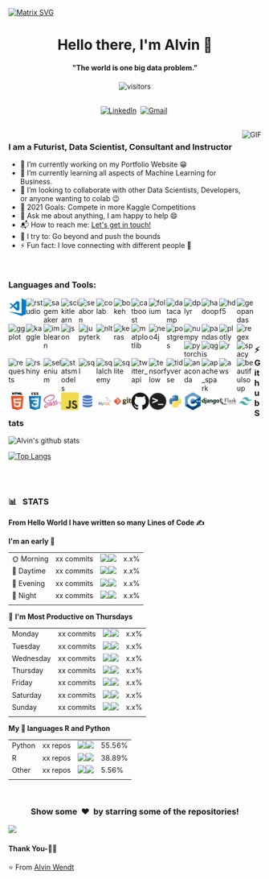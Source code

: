 
  [![Matrix SVG](https://www.intersystemsuki.com/wp-content/uploads/2020/06/finance.gif)](https://www.youtube.com/watch?v=SDkAGkd4NLc) 
<p>
  <h1 align="center"><b>Hello there, I'm Alvin 👋</b></h1>
</p>

<p>
  <h4 align="center"><b>"The world is one big data problem."</b></h4>
</p>
<p align="center">
    <img align="center" alt="visitors" src="https://gpvc.arturio.dev/alvinwendt" />
   


  
   
  </p>

</p>

<p align="center">
<br>
<a href="https://www.linkedin.com/in/alvinwendt"><img src="https://img.shields.io/badge/linkedin-%230077B5.svg?&style=for-the-badge&logo=linkedin&logoColor=white" alt="LinkedIn" /></a>&nbsp;
<a href="mailto:alvinwendt@gmail.com?subject=Hi%20Alvin"><img src="https://img.shields.io/badge/gmail-%23D14836.svg?&style=for-the-badge&logo=gmail&logoColor=white" alt="Gmail"/></a>&nbsp;
<!--<a href="https://kkvanonymous.github.io/"><img alt="Website" src="https://img.shields.io/website?style=for-the-badge&up_message=portfolio&url=https%3A%2F%2Fkkvanonymous.github.io%2F"></a>-->
</p>

<br>

<img align="right" height="270px" alt="GIF" src="https://www.analyticsindiamag.com/wp-content/uploads/2018/12/developer-dribbble.gif" />

### I am a Futurist, Data Scientist, Consultant and Instructor
- 🔭 I’m currently working on my Portfolio Website :grin:
- 🌱 I’m currently learning all aspects of Machine Learning for Business.
- 👯 I’m looking to collaborate with other Data Scientists, Developers, or anyone wanting to colab :wink:
- 🥅 2021 Goals: Compete in more Kaggle Competitions
- 💬 Ask me about anything, I am happy to help :smile:
- 📬 How to reach me: [Let's get in touch!][linkedin]
- 🧗 I try to: Go beyond and push the bounds
- ⚡ Fun fact: I love connecting with different people :raised_hands:

<br>

### Languages and Tools: 

<img align="left" alt="Visual Studio Code" width="35px" src="https://raw.githubusercontent.com/github/explore/80688e429a7d4ef2fca1e82350fe8e3517d3494d/topics/visual-studio-code/visual-studio-code.png" />
<img align="left" alt="rstudio" width="35px" src="https://user-images.githubusercontent.com/70002987/122630240-fdabf700-d087-11eb-973b-57bd0dcde466.png"/>
<img align="left" alt="sagemaker" width="35px" src="https://user-images.githubusercontent.com/70002987/122630241-fe448d80-d087-11eb-910e-78f539231249.png"/>
<img align="left" alt="scikitlearn" width="35px" src="https://user-images.githubusercontent.com/70002987/122630242-fe448d80-d087-11eb-903c-9343266d236e.png" />
<img align="left" alt="seaborn" width="35px" src="https://user-images.githubusercontent.com/70002987/122630243-fe448d80-d087-11eb-8db5-e8321ed2c55a.png"/>
<img align="left" alt="colab" width="35px" src="https://user-images.githubusercontent.com/70002987/122630260-1ddbb600-d088-11eb-98e6-8a9dca6be7a5.png"/>
<img align="left" alt="bokeh" width="35px" src="https://user-images.githubusercontent.com/70002987/122630261-1ddbb600-d088-11eb-9cec-d00bc3eaa51b.png"/>
<img align="left" alt="catboost" width="35px" src="https://user-images.githubusercontent.com/70002987/122630262-1e744c80-d088-11eb-8abc-95a9bd871247.png"/>
<img align="left" alt="folium" width="35px" src="https://user-images.githubusercontent.com/70002987/122630264-23390080-d088-11eb-9220-eef2371d87ce.jpg"/>
<img align="left" alt="datacamp" width="35px" src="https://user-images.githubusercontent.com/70002987/122630265-23d19700-d088-11eb-9e50-1bf9a4e9630a.png"/>
<img align="left" alt="dplyr" width="35px" src="https://user-images.githubusercontent.com/70002987/122630267-23d19700-d088-11eb-9930-854c3d3c643e.png"/>
<img align="left" alt="hadoop" width="35px" src="https://user-images.githubusercontent.com/70002987/122630273-29c77800-d088-11eb-940d-191cd911783c.png"/>
<img align="left" alt="hdf5" width="35px" src="https://user-images.githubusercontent.com/70002987/122630275-2a600e80-d088-11eb-94a6-7d6c54909ba0.png"/>
<img align="left" alt="geopandas" width="35px" src="https://user-images.githubusercontent.com/70002987/122630276-2a600e80-d088-11eb-9833-7fc8094d6036.png"/>
<img align="left" alt="ggplot" width="35px" src="https://user-images.githubusercontent.com/70002987/122630278-2af8a500-d088-11eb-84b2-de2d996a4307.png"/>
<img align="left" alt="kaggle" width="35px" src="https://user-images.githubusercontent.com/70002987/122630284-2fbd5900-d088-11eb-889c-a687d017c660.png"/>
<img align="left" alt="imblearn" width="35px" src="https://user-images.githubusercontent.com/70002987/122630285-3055ef80-d088-11eb-971d-844d5d460dc0.png"/>
<img align="left" alt="json" width="35px" src="https://user-images.githubusercontent.com/70002987/122630286-3055ef80-d088-11eb-826e-735f56f51e34.png"/>
<img align="left" alt="jupyter" width="35px" src="https://user-images.githubusercontent.com/70002987/122630287-3055ef80-d088-11eb-85bc-cafdf9d5bf99.png"/>
<img align="left" alt="nltk" width="35px" src="https://user-images.githubusercontent.com/70002987/122630292-3350e000-d088-11eb-8b40-41375332b449.png"/>
<img align="left" alt="keras" width="35px" src="https://user-images.githubusercontent.com/70002987/122630293-3350e000-d088-11eb-8676-67301f848bf7.png"/>
<img align="left" alt="matplotlib" width="35px" src="https://user-images.githubusercontent.com/70002987/122630294-33e97680-d088-11eb-8cc2-d4399e9bf3cf.png"/>
<img align="left" alt="neo4j" width="35px" src="https://user-images.githubusercontent.com/70002987/122630295-33e97680-d088-11eb-89d7-35dd0470cc0c.png"/>
<img align="left" alt="postgres" width="35px" src="https://user-images.githubusercontent.com/70002987/122630298-38159400-d088-11eb-8fbb-6a4307c1d3cd.png"/>
<img align="left" alt="numpy" width="35px" src="https://user-images.githubusercontent.com/70002987/122630299-38ae2a80-d088-11eb-83a1-e3b323a68941.png"/>
<img align="left" alt="pandas" width="35px" src="https://user-images.githubusercontent.com/70002987/122630300-38ae2a80-d088-11eb-9777-2ace54472f2c.png"/>
<img align="left" alt="plotly" width="35px" src="https://user-images.githubusercontent.com/70002987/122630301-38ae2a80-d088-11eb-901c-38a2a2626701.png"/>
<img align="left" alt="regex" width="35px" src="https://user-images.githubusercontent.com/70002987/122630302-3ba91b00-d088-11eb-9d6a-7ce102cee071.png"/>
<img align="left" alt="pytorch" width="35px" src="https://user-images.githubusercontent.com/70002987/122630303-3c41b180-d088-11eb-976e-f62691424057.png"/>
<img align="left" alt="qgis" width="35px" src="https://user-images.githubusercontent.com/70002987/122630304-3c41b180-d088-11eb-91ba-d5ebd8a9a7ea.png"/>
<img align="left" alt="r" width="35px" src="https://user-images.githubusercontent.com/70002987/122630305-3c41b180-d088-11eb-9bcb-670a4298cad3.png"/>
<img align="left" alt="spacy" width="35px" src="https://user-images.githubusercontent.com/70002987/122630309-42379280-d088-11eb-80ca-332637d03ed5.png"/>
<img align="left" alt="requests" width="35px" src="https://user-images.githubusercontent.com/70002987/122630310-42379280-d088-11eb-9754-44eb480fc2da.png"/>
<img align="left" alt="rshiny" width="35px" src="https://user-images.githubusercontent.com/70002987/122630311-42d02900-d088-11eb-9997-1ffed63e56f7.png"/>
<img align="left" alt="selenium" width="35px" src="https://user-images.githubusercontent.com/70002987/122630312-42d02900-d088-11eb-82f9-cdcf892b6d07.png"/>
<img align="left" alt="statsmodels" width="35px" src="https://user-images.githubusercontent.com/70002987/122630316-46fc4680-d088-11eb-8ea8-75c5648fde24.png"/>
<img align="left" alt="sql" width="35px" src="https://user-images.githubusercontent.com/70002987/122630317-4794dd00-d088-11eb-80c2-8f9d8a06b0f3.png"/>
<img align="left" alt="sqlalchemy" width="35px" src="https://user-images.githubusercontent.com/70002987/122630318-4794dd00-d088-11eb-8700-bbd232c25b70.png"/>
<img align="left" alt="sqlite" width="35px" src="https://user-images.githubusercontent.com/70002987/122630319-4794dd00-d088-11eb-9255-877e8ea7b650.jpeg"/>
<img align="left" alt="twitter_api" width="35px" src="https://user-images.githubusercontent.com/70002987/122630321-4a8fcd80-d088-11eb-9659-84e18251e69e.png"/>
<img align="left" alt="tensorflow" width="35px" src="https://user-images.githubusercontent.com/70002987/122630322-4b286400-d088-11eb-9ea0-cdc360b2481a.png"/>
<img align="left" alt="tidyverse" width="35px" src="https://user-images.githubusercontent.com/70002987/122630323-4b286400-d088-11eb-9e57-912794e436bf.png"/>
<img align="left" alt="anaconda" width="35px" src="https://user-images.githubusercontent.com/70002987/122630251-0f8d9a00-d088-11eb-81fb-a66b1fe03516.png"/>
<img align="left" alt="apache_spark" width="35px" src="https://user-images.githubusercontent.com/70002987/122630252-0f8d9a00-d088-11eb-88ca-151b14b07763.png"/>
<img align="left" alt="aws" width="35px" src="https://user-images.githubusercontent.com/70002987/122630253-0f8d9a00-d088-11eb-9b3f-27666e7bbe14.png"/>
<img align="left" alt="beautifulsoup" width="35px" src="https://user-images.githubusercontent.com/70002987/122630254-0f8d9a00-d088-11eb-814c-97a3d350e7fd.png"/>
<img align="left" alt="HTML5" width="35px" src="https://raw.githubusercontent.com/github/explore/80688e429a7d4ef2fca1e82350fe8e3517d3494d/topics/html/html.png" />
<img align="left" alt="CSS3" width="35px" src="https://raw.githubusercontent.com/github/explore/80688e429a7d4ef2fca1e82350fe8e3517d3494d/topics/css/css.png" />
<img align="left" alt="Sass" width="35px" src="https://raw.githubusercontent.com/github/explore/80688e429a7d4ef2fca1e82350fe8e3517d3494d/topics/sass/sass.png" />
<img align="left" alt="JavaScript" width="35px" src="https://raw.githubusercontent.com/github/explore/80688e429a7d4ef2fca1e82350fe8e3517d3494d/topics/javascript/javascript.png" />
<!-- <img align="left" alt="React" width="26px" src="https://raw.githubusercontent.com/github/explore/80688e429a7d4ef2fca1e82350fe8e3517d3494d/topics/react/react.png" />
<img align="left" alt="Gatsby" width="26px" src="https://raw.githubusercontent.com/github/explore/e94815998e4e0713912fed477a1f346ec04c3da2/topics/gatsby/gatsby.png" />
<img align="left" alt="GraphQL" width="26px" src="https://raw.githubusercontent.com/github/explore/80688e429a7d4ef2fca1e82350fe8e3517d3494d/topics/graphql/graphql.png" />
<img align="left" alt="Node.js" width="26px" src="https://raw.githubusercontent.com/github/explore/80688e429a7d4ef2fca1e82350fe8e3517d3494d/topics/nodejs/nodejs.png" />
<img align="left" alt="Deno" width="26px" src="https://raw.githubusercontent.com/github/explore/361e2821e2dea67711cde99c9c40ed357061cf27/topics/deno/deno.png" />-->
<img align="left" alt="SQL" width="35px" src="https://raw.githubusercontent.com/github/explore/80688e429a7d4ef2fca1e82350fe8e3517d3494d/topics/sql/sql.png" />
<img align="left" alt="MySQL" width="35px" src="https://raw.githubusercontent.com/github/explore/80688e429a7d4ef2fca1e82350fe8e3517d3494d/topics/mysql/mysql.png" />
<!--<img align="left" alt="MongoDB" width="26px" src="https://raw.githubusercontent.com/github/explore/80688e429a7d4ef2fca1e82350fe8e3517d3494d/topics/mongodb/mongodb.png" />-->
<img align="left" alt="Git" width="35px" src="https://raw.githubusercontent.com/github/explore/80688e429a7d4ef2fca1e82350fe8e3517d3494d/topics/git/git.png" />
<img align="left" alt="GitHub" width="35px" src="https://raw.githubusercontent.com/github/explore/78df643247d429f6cc873026c0622819ad797942/topics/github/github.png" />
<img align="left" alt="HTML5" width="35px" src="https://raw.githubusercontent.com/github/explore/80688e429a7d4ef2fca1e82350fe8e3517d3494d/topics/terminal/terminal.png" />
<img align="left" alt="HTML5" width="35px" src="https://raw.githubusercontent.com/github/explore/80688e429a7d4ef2fca1e82350fe8e3517d3494d/topics/python/python.png" />
<img align="left" alt="HTML5" width="35px" src="https://raw.githubusercontent.com/github/explore/80688e429a7d4ef2fca1e82350fe8e3517d3494d/topics/cpp/cpp.png" />
<img align="left" alt="HTML5" width="35px" src="https://raw.githubusercontent.com/github/explore/80688e429a7d4ef2fca1e82350fe8e3517d3494d/topics/django/django.png" />
<img align="left" alt="HTML5" width="35px" src="https://raw.githubusercontent.com/github/explore/80688e429a7d4ef2fca1e82350fe8e3517d3494d/topics/flask/flask.png" />
<img align="left" alt="HTML5" width="35px" src="https://raw.githubusercontent.com/github/explore/80688e429a7d4ef2fca1e82350fe8e3517d3494d/topics/tailwind/tailwind.png" />
<br>
<br>
<br>
<br>

<!--
<details>
  <summary>:zap: Github Stats</summary>
<p align='center'>
  <img align="center" src="https://github-readme-stats.vercel.app/api?username=alvinwendt&show_icons=true&title_color=fff&icon_color=79ff97&text_color=efefef&bg_color=24292e" alt="Lakshya's Github Stats">
</p>
<br>
<p align='center'>
  <img align="center" src="https://github-readme-stats.vercel.app/api/top-langs/?username=alvinwendt&show_icons=true&hide_border=true&theme=radical">
</p>
</details> -->


### :zap: Github Stats

![Alvin's github stats](https://github-readme-stats.vercel.app/api?username=alvinwendt)

[![Top Langs](https://github-readme-stats.vercel.app/api/top-langs/?username=alvinwendt)](https://github.com/anuraghazra/github-readme-stats)




<!-- stats
![GitHub stats](https://github-readme-stats.vercel.app/api?username=alvinwendt&show_icons=true&hide_border=true&theme=dark)
![Sumanth's github Programming stats](https://github-readme-stats.vercel.app/api/top-langs/?username=alvinwendt&show_icons=true&hide_border=true")-->

<br>
  
<br>

### 📊 &nbsp; STATS

<!--START_SECTION_LINES_OF_CODE:readme-info-->
**From Hello World I have written so many Lines of Code ✍️**


<!--END_SECTION_LINES_OF_CODE:readme-info-->

<!--START_SECTION_DAILY_COMMIT:readme-info-->
**I'm an early 🐤** 

| | | | |
| --- | --- | --- | --- |
|🌞 Morning                |xx commits          |![](https://via.placeholder.com/60x22/000000/000000?text=+)![](https://via.placeholder.com/340x22/b8b8b8/b8b8b8?=text=+)|x.x%|
|🌆 Daytime                |xx commits         |![](https://via.placeholder.com/172x22/000000/000000?text=+)![](https://via.placeholder.com/228x22/b8b8b8/b8b8b8?=text=+)|x.x%|
|🌃 Evening                |xx commits         |![](https://via.placeholder.com/148x22/000000/000000?text=+)![](https://via.placeholder.com/252x22/b8b8b8/b8b8b8?=text=+)|x.x%|
|🌙 Night                  |xx commits          |![](https://via.placeholder.com/20x22/000000/000000?text=+)![](https://via.placeholder.com/380x22/b8b8b8/b8b8b8?=text=+)|x.x%|
| | | | |

<!--END_SECTION_DAILY_COMMIT:readme-info-->

<!--START_SECTION_WEEKLY_COMMIT:readme-info-->
📅 **I'm Most Productive on Thursdays** 

| | | | |
| --- | --- | --- | --- |
|Monday                   |xx commits          |![](https://via.placeholder.com/56x22/000000/000000?text=+)![](https://via.placeholder.com/344x22/b8b8b8/b8b8b8?=text=+)|x.x%|
|Tuesday                  |xx commits          |![](https://via.placeholder.com/32x22/000000/000000?text=+)![](https://via.placeholder.com/368x22/b8b8b8/b8b8b8?=text=+)|x.x%|
|Wednesday                |xx commits          |![](https://via.placeholder.com/56x22/000000/000000?text=+)![](https://via.placeholder.com/344x22/b8b8b8/b8b8b8?=text=+)|x.x%|
|Thursday                 |xx commits          |![](https://via.placeholder.com/96x22/000000/000000?text=+)![](https://via.placeholder.com/304x22/b8b8b8/b8b8b8?=text=+)|x.x%|
|Friday                   |xx commits          |![](https://via.placeholder.com/48x22/000000/000000?text=+)![](https://via.placeholder.com/352x22/b8b8b8/b8b8b8?=text=+)|x.x%|
|Saturday                 |xx commits          |![](https://via.placeholder.com/40x22/000000/000000?text=+)![](https://via.placeholder.com/360x22/b8b8b8/b8b8b8?=text=+)|x.x%|
|Sunday                   |xx commits          |![](https://via.placeholder.com/72x22/000000/000000?text=+)![](https://via.placeholder.com/328x22/b8b8b8/b8b8b8?=text=+)|x.x%|
| | | | |

<!--END_SECTION_WEEKLY_COMMIT:readme-info-->

<!--START_SECTION_LANGUAGE:readme-info-->
**My 💖 languages R and Python** 

| | | | |
| --- | --- | --- | --- |
|Python                   |xx repos|            ![](https://via.placeholder.com/224x22/000000/000000?text=+)![](https://via.placeholder.com/176x22/b8b8b8/b8b8b8?=text=+)|55.56%|
|R                     |xx repos|             ![](https://via.placeholder.com/156x22/000000/000000?text=+)![](https://via.placeholder.com/244x22/b8b8b8/b8b8b8?=text=+)|38.89%|
|Other               |xx repos|             ![](https://via.placeholder.com/24x22/000000/000000?text=+)![](https://via.placeholder.com/376x22/b8b8b8/b8b8b8?=text=+)|5.56%|
| | | | |

<!--END_SECTION_LANGUAGE:readme-info-->

<br>

<div align="center">
<h3 align="center">Show some &nbsp;❤️&nbsp; by starring some of the repositories!</h3>
</div><img src="https://github.com/punitkmryh/punitkmryh/blob/master/wave.svg" />

<!--[website]: -->
[twitter]: https://twitter.com/sumanth_98?s=09
<!--[youtube]: https://www.youtube.com/channel/UC40R8Rvwjhu08Z0MFffNfsg-->
[linkedin]: https://www.linkedin.com/in/alvinwendt/


#### Thank You-🙏🏼

⭐️ From [Alvin Wendt](https://github.com/alvinwendt)
